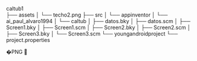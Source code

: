 caltub1\
├── assets
│   └── techo2.png
├── src
│   └── appinventor
│       └── ai_paul_alvaro1994
│           └── caltub
│               ├── datos.bky
│               ├── datos.scm
│               ├── Screen1.bky
│               ├── Screen1.scm
│               ├── Screen2.bky
│               ├── Screen2.scm
│               ├── Screen3.bky
│               └── Screen3.scm
└── youngandroidproject
    └── project.properties

<file path="assets/techo2.png">
�PNG


